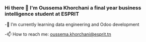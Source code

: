 ### Hi there 👋 I'm Oussema Khorchani a final year business intelligence student at ESPRIT  
 -🌱 I’m currently learning data engineering and Odoo development
 
 -📫 How to reach me: oussema.khorchani@esprit.tn
<!--
**OussemaKHORCHANI/OussemaKHORCHANI** is a ✨ _special_ ✨ repository because its `README.md` (this file) appears on your GitHub profile.

Here are some ideas to get you started:

- 🔭 I’m currently seeking an end-of-study internship in data engineering
- 🌱 I’m currently learning ...
- 👯 I’m looking to collaborate on ...
- 🤔 I’m looking for help with ...
- 💬 Ask me about ...
- 📫 How to reach me: oussema.khorchani@esprit.tn
- 😄 Pronouns: ...
- ⚡ Fun fact: ...
-->
